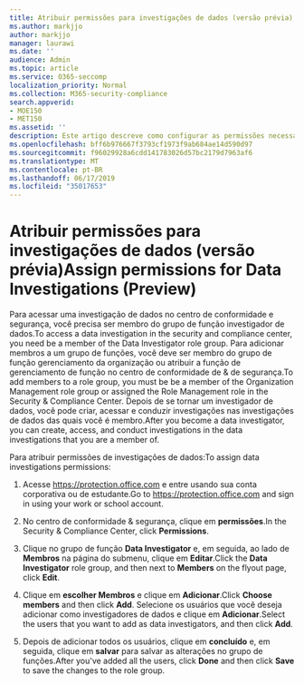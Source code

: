 ```yaml
---
title: Atribuir permissões para investigações de dados (versão prévia)
ms.author: markjjo
author: markjjo
manager: laurawi
ms.date: ''
audience: Admin
ms.topic: article
ms.service: O365-seccomp
localization_priority: Normal
ms.collection: M365-security-compliance
search.appverid:
- MOE150
- MET150
ms.assetid: ''
description: Este artigo descreve como configurar as permissões necessárias para usar a ferramenta de investigações de dados no Microsoft 365.
ms.openlocfilehash: bff6b976667f3793cf1973f9ab684ae14d590d97
ms.sourcegitcommit: f96029928a6cdd141783026d57bc2179d7963af6
ms.translationtype: MT
ms.contentlocale: pt-BR
ms.lasthandoff: 06/17/2019
ms.locfileid: "35017653"
---
```

# <a name="assign-permissions-for-data-investigations-preview"></a><span data-ttu-id="ae2d9-103">Atribuir permissões para investigações de dados (versão prévia)</span><span class="sxs-lookup"><span data-stu-id="ae2d9-103">Assign permissions for Data Investigations (Preview)</span></span>

<span data-ttu-id="ae2d9-104">Para acessar uma investigação de dados no centro de conformidade e segurança, você precisa ser membro do grupo de função investigador de dados.</span><span class="sxs-lookup"><span data-stu-id="ae2d9-104">To access a data investigation in the security and compliance center, you need be a member of the Data Investigator role group.</span></span> <span data-ttu-id="ae2d9-105">Para adicionar membros a um grupo de funções, você deve ser membro do grupo de função gerenciamento da organização ou atribuir a função de gerenciamento de função no centro de conformidade de & de segurança.</span><span class="sxs-lookup"><span data-stu-id="ae2d9-105">To add members to a role group, you must be be a member of the Organization Management role group or assigned the Role Management role in the Security & Compliance Center.</span></span> <span data-ttu-id="ae2d9-106">Depois de se tornar um investigador de dados, você pode criar, acessar e conduzir investigações nas investigações de dados das quais você é membro.</span><span class="sxs-lookup"><span data-stu-id="ae2d9-106">After you become a data investigator, you can create, access, and conduct investigations in the data investigations that you are a member of.</span></span>

<span data-ttu-id="ae2d9-107">Para atribuir permissões de investigações de dados:</span><span class="sxs-lookup"><span data-stu-id="ae2d9-107">To assign data investigations permissions:</span></span>

1. <span data-ttu-id="ae2d9-108">Acesse https://protection.office.com e entre usando sua conta corporativa ou de estudante.</span><span class="sxs-lookup"><span data-stu-id="ae2d9-108">Go to https://protection.office.com and sign in using your work or school account.</span></span>

2. <span data-ttu-id="ae2d9-109">No centro de conformidade & segurança, clique em **permissões**.</span><span class="sxs-lookup"><span data-stu-id="ae2d9-109">In the Security & Compliance Center, click **Permissions**.</span></span> 

3. <span data-ttu-id="ae2d9-110">Clique no grupo de função **Data Investigator** e, em seguida, ao lado de **Membros** na página do submenu, clique em **Editar**.</span><span class="sxs-lookup"><span data-stu-id="ae2d9-110">Click the **Data Investigator** role group, and then next to **Members** on the flyout page, click **Edit**.</span></span>

4. <span data-ttu-id="ae2d9-111">Clique em **escolher Membros** e clique em **Adicionar**.</span><span class="sxs-lookup"><span data-stu-id="ae2d9-111">Click **Choose members** and then click **Add**.</span></span> <span data-ttu-id="ae2d9-112">Selecione os usuários que você deseja adicionar como investigadores de dados e clique em **Adicionar**.</span><span class="sxs-lookup"><span data-stu-id="ae2d9-112">Select the users that you want to add as data investigators, and then click **Add**.</span></span>

5. <span data-ttu-id="ae2d9-113">Depois de adicionar todos os usuários, clique em **concluído** e, em seguida, clique em **salvar** para salvar as alterações no grupo de funções.</span><span class="sxs-lookup"><span data-stu-id="ae2d9-113">After you've added all the users, click **Done** and then click **Save** to save the changes to the role group.</span></span>